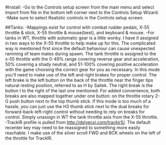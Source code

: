 #Install:
-Go to the Controls setup screen from the main menu and select Import from file in the bottom left corner next to the Controls Setup Wizard.
-Make sure to select Realistic controls in the Controls setup screen.

##Tanks: 
-Mappings exist for control with combat rudder pedals, X-55 throttle & stick, X-55 throttle & mouse(best), and keyboard & mouse. 
-For tanks in WT, throttle with automatic gear is a little wonky. I have it assigned in two ways to the X-55 throttle to help make up for this. The complicated way is mentioned first since the default behaviour can cause unexpected ramming of team mates during spawn. 
The tank throttle is assigned to the x-55 throttle with the 0-49% range covering reverse gear and acceleration, 50% covering a shady neutral, and 51-100% covering positive acceleration with the game choosing the correct gear for you as necessary. 
In this mode you'll need to make use of the left and right brakes for proper control. The left brake is the left button on the back of the throttle near the finger tips natural resting position, referred to as H by Saitek. The right break is the button I to the right of the last one mentioned. 
For added convenience, both breaks are also mapped together under one button: on the throttle rotary 2-G push button next to the top thumb stick. 
If this mode is too much of a hassle, you can just use the H3 thumb stick next to the dual breaks for forward-back-left-right control without needing to rely on breaks for control. Simply unassign in WT the tank throttle axis from the X-55 throttle.
-TrackIR profile is pulled from http://dslyecxi.com/trackir5/. The default recenter key may need to be reassigned to something more easily reachable. I make use of the silver scroll FWD and BCK wheels on the left of the throttle for TrackIR.
